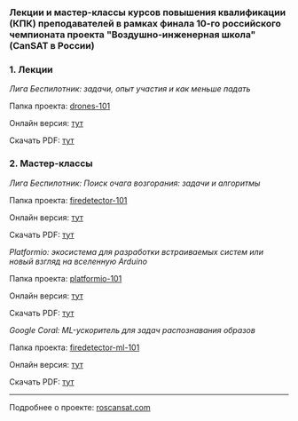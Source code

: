 ### Лекции и мастер-классы курсов повышения квалификации (КПК) преподавателей в рамках финала 10-го российского чемпионата проекта "Воздушно-инженерная школа" (CanSAT в России)

### 1. Лекции

_Лига Беспилотник: задачи, опыт участия и как меньше падать_

Папка проекта: [drones-101](https://github.com/volodink/aes-uav-101/tree/dev/drones-101)

Онлайн версия: [тут](https://volodink.github.io/aes-uav-101/drones-101/live/index.html)

Скачать PDF: [тут](https://volodink.github.io/aes-uav-101/drones-101/drones-101.pdf)


### 2. Мастер-классы


_Лига Беспилотник: Поиск очага возгорания: задачи и алгоритмы_

Папка проекта: [firedetector-101](https://github.com/volodink/aes-uav-101/tree/dev/firedetection-101)

Онлайн версия: [тут](https://volodink.github.io/aes-uav-101/firedetection-101/live/index.html)

Скачать PDF: [тут](https://volodink.github.io/aes-uav-101/firedetection-101/firedetection-101.pdf)


_Platformio: экосистема для разработки встраиваемых систем или новый взгляд на вселенную Arduino_

Папка проекта: [platformio-101](https://github.com/volodink/aes-uav-101/tree/dev/platformio-101)

Онлайн версия: [тут](https://volodink.github.io/aes-uav-101/platformio-101/live/index.html)

Скачать PDF: [тут](https://volodink.github.io/aes-uav-101/platformio-101/platformio-101.pdf)


_Google Coral: ML-ускоритель для задач распознавания образов_

Папка проекта: [firedetector-ml-101](https://github.com/volodink/aes-uav-101/tree/dev/firedetection-ml-101)

Онлайн версия: [тут](https://volodink.github.io/aes-uav-101/firedetection-ml-101/live/index.html)

Скачать PDF: [тут](https://volodink.github.io/aes-uav-101/firedetection-ml-101/firedetection-ml-101.pdf)

---

Подробнее о проекте: [roscansat.com](http://www.roscansat.com/)

